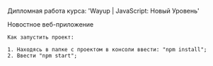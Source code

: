 Дипломная работа курса: 'Wayup | JavaScript: Новый Уровень'

Новостное веб-приложение

    Как запустить проект:

    1. Находясь в папке с проектом в консоли ввести: "npm install";
    2. Ввести "npm start";
